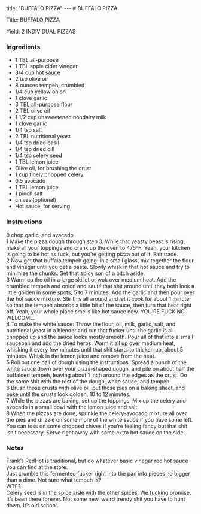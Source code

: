 <!DOCTYPE HTML PUBLIC "-//W3C//DTD HTML 4.0 Transitional//EN">
<html>
  <head>
  title: "BUFFALO PIZZA"
---
# BUFFALO PIZZA<link rel='stylesheet' href='style.css' type='text/css'><meta http-equiv="Content-Style-Stype" content="text/css">
     <meta http-equiv="Content-Type" content="text/html;charset=utf-8">
     </head><body><div class="recipe" itemscope itemtype="http://schema.org/Recipe"><div class='header'><p class="title"><span class="label">Title:</span> <span itemprop="name">BUFFALO PIZZA</span></p>
<p class="yields"><span class="label">Yield:</span> <span itemprop="recipeYield">2 INDIVIDUAL PIZZAS</span></p>
</div><div class="ing"><h3>Ingredients</h3><ul class="ing"><li class="ing" itemprop="ingredients">1 TBL all-purpose </li>
<li class="ing" itemprop="ingredients">1 TBL apple cider vinegar </li>
<li class="ing" itemprop="ingredients">3/4 cup hot sauce </li>
<li class="ing" itemprop="ingredients">2 tsp olive oil </li>
<li class="ing" itemprop="ingredients">8 ounces tempeh, crumbled </li>
<li class="ing" itemprop="ingredients">1/4 cup yellow onion </li>
<li class="ing" itemprop="ingredients">1 clove garlic </li>
<li class="ing" itemprop="ingredients">3 TBL all-purpose flour </li>
<li class="ing" itemprop="ingredients">2 TBL olive oil </li>
<li class="ing" itemprop="ingredients">1 1/2 cup unsweetened nondairy milk </li>
<li class="ing" itemprop="ingredients">1 clove garlic </li>
<li class="ing" itemprop="ingredients">1/4 tsp salt </li>
<li class="ing" itemprop="ingredients">2 TBL nutritional yeast </li>
<li class="ing" itemprop="ingredients">1/4 tsp dried basil </li>
<li class="ing" itemprop="ingredients">1/4 tsp dried dill </li>
<li class="ing" itemprop="ingredients">1/4 tsp celery seed </li>
<li class="ing" itemprop="ingredients">1 TBL lemon juice </li>
<li class="ing" itemprop="ingredients">Olive oil, for brushing the crust </li>
<li class="ing" itemprop="ingredients">1 cup finely chopped celery </li>
<li class="ing" itemprop="ingredients">0.5 avocado </li>
<li class="ing" itemprop="ingredients">1 TBL lemon juice </li>
<li class="ing" itemprop="ingredients">1 pinch salt </li>
<li class="ing" itemprop="ingredients">chives (optional)</li>
<li class="ing" itemprop="ingredients">Hot sauce, for serving </li>
</ul>
</div>
<div class="instructions"><h3 class="Instructions">Instructions</h3><div itemprop="recipeInstructions"><p>0 chop garlic, and avacado<br>1 Make the pizza dough through step 3. While that yeasty beast is rising, make all your toppings and crank up the oven to 475°F. Yeah, your kitchen is going to be hot as fuck, but you’re getting pizza out of it. Fair trade.<br>2 Now get that buffalo tempeh going: In a small glass, mix together the flour and vinegar until you get a paste. Slowly whisk in that hot sauce and try to minimize the chunks. Set that spicy son of a bitch aside.<br>3 Warm up the oil in a large skillet or wok over medium heat. Add the crumbled tempeh and onion and sauté that shit around until they both look a little golden in some spots, 5 to 7 minutes. Add the garlic and then pour over the hot sauce mixture. Stir this all around and let it cook for about 1 minute so that the tempeh absorbs a little bit of the sauce, then turn that heat right off. Yeah, your whole place smells like hot sauce now. YOU’RE FUCKING WELCOME.<br>4 To make the white sauce: Throw the flour, oil, milk, garlic, salt, and nutritional yeast in a blender and run that fucker until the garlic is all chopped up and the sauce looks mostly smooth. Pour all of that into a small saucepan and add the dried herbs. Warm it all up over medium heat, whisking it every few minutes until that shit starts to thicken up, about 5 minutes. Whisk in the lemon juice and remove from the heat.<br>5 Roll out one ball of dough using the instructions. Spread a bunch of the white sauce down over your pizza-shaped dough, and pile on about half the buffaloed tempeh, leaving about 1 inch around the edges as the crust. Do the same shit with the rest of the dough, white sauce, and tempeh.<br>6 Brush those crusts with olive oil, put those pies on a baking sheet, and bake until the crusts look golden, 10 to 12 minutes.<br>7 While the pizzas are baking, set up the toppings: Mix up the celery and avocado in a small bowl with the lemon juice and salt.<br>8 When the pizzas are done, sprinkle the celery-avocado mixture all over the pies and drizzle on some more of the white sauce if you have some left. You can toss on some chopped chives if you’re feeling fancy but that shit isn’t necessary. Serve right away with some extra hot sauce on the side.</p></div></div><div class="modifications"><h3 class="Notes">Notes</h3><p>Frank’s RedHot is traditional, but do whatever basic vinegar red hot sauce you can find at the store.<br> Just crumble this fermented fucker right into the pan into pieces no bigger than a dime. Not sure what tempeh is?<br> WTF?<br> Celery seed is in the spice aisle with the other spices. We fucking promise. It’s been there forever. Not some new, weird trendy shit you have to hunt down. It’s old school.</p></div></div>

</body>
</html>